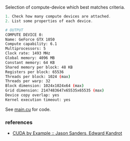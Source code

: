 Selection of compute-device which best matches criteria.

```c
1. Check how many compute devices are attached.
2. List some properties of each device.
```

```bash
# OUTPUT
COMPUTE DEVICE 0:
Name: GeForce GTX 1050
Compute capability: 6.1
Multiprocessors: 5
Clock rate: 1493 MHz
Global memory: 4096 MB
Constant memory: 64 KB
Shared memory per block: 48 KB
Registers per block: 65536
Threads per block: 1024 (max)
Threads per warp: 32
Block dimension: 1024x1024x64 (max)
Grid dimension: 2147483647x65535x65535 (max)
Device copy overlap: yes
Kernel execution timeout: yes
```

See [main.cu] for code.

[main.cu]: main.cu


### references

- [CUDA by Example :: Jason Sanders, Edward Kandrot](http://www.mat.unimi.it/users/sansotte/cuda/CUDA_by_Example.pdf)
